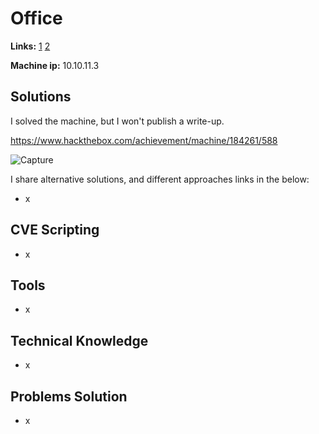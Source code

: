 # Office 

**Links:** [1](https://www.hackthebox.com/machines/Office)  [2](https://app.hackthebox.com/machines/Office)

**Machine ip:** 10.10.11.3


## Solutions
I solved the machine, but I won't publish a write-up.

https://www.hackthebox.com/achievement/machine/184261/588

![Capture](https://github.com/h4md153v63n/CTFs/assets/5091265/5f52bc01-dfe0-4082-a762-0e54ecfb19bc)

I share alternative solutions, and different approaches links in the below:
+ x 


## CVE Scripting
+ x 


## Tools
+ x 


## Technical Knowledge
+ x 


## Problems Solution
+ x
